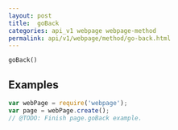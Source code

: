```yaml
---
layout: post
title:  goBack
categories: api_v1 webpage webpage-method
permalink: api/v1/webpage/method/go-back.html
---
```


`goBack()`

## Examples

```javascript
var webPage = require('webpage');
var page = webPage.create();
// @TODO: Finish page.goBack example.
```








